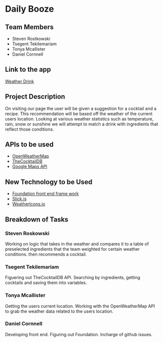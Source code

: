 # Daily Booze

## Team Members

- Steven Rostkowski
- Tsegent Tekilemariam
- Tonya Mcallister
- Daniel Cornnell

## Link to the app

[Weather Drink](https://dcornnell.github.io/WeatherDrink/)

## Project Description

On visiting our page the user will be given a suggestion for a cocktail and a recipe. This recommendation will be based off the weather of the current users location. Looking at various weather statistics such as temperature, rain, snow or sunshine we will attempt to match a drink with ingredients that reflect those conditions.

## APIs to be used

- [OpenWeatherMap](https://openweathermap.org/)
- [TheCocktailDB](https://www.thecocktaildb.com/)
- [Google Maps API](https:..maps.googleapis.com)

## New Technology to be Used

- [Foundation front end frame work](https://foundation.zurb.com/)
- [Slick.js](https://kenwheeler.github.io/slick/)
- [WeatherIcons.io](http://weathericons.io)

## Breakdown of Tasks

### Steven Roskowski

Working on logic that takes in the weather and compares it to a table of preselected ingredients that the team weighted for certain weather conditions. then recommends a cocktail.

### Tsegent Tekilemariam

Figuering out TheCocktailDB API. Searching by ingredients, getting cocktails and saving them into variables.

### Tonya Mcallister

Getting the users current location. Working with the OpenWeatherMap API to grab the weather data related to the users location.

### Daniel Cornnell

Developing front end. Figuring out Foundation. Incharge of github issues.
